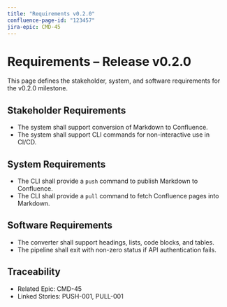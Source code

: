 ```yaml
---
title: "Requirements v0.2.0"
confluence-page-id: "123457"
jira-epic: CMD-45
---
```


# Requirements – Release v0.2.0

This page defines the stakeholder, system, and software requirements for
the v0.2.0 milestone.

## Stakeholder Requirements

- The system shall support conversion of Markdown to Confluence.
- The system shall support CLI commands for non-interactive use in CI/CD.

## System Requirements

- The CLI shall provide a `push` command to publish Markdown to Confluence.
- The CLI shall provide a `pull` command to fetch Confluence pages into Markdown.

## Software Requirements

- The converter shall support headings, lists, code blocks, and tables.
- The pipeline shall exit with non-zero status if API authentication fails.

## Traceability

- Related Epic: CMD-45
- Linked Stories: PUSH-001, PULL-001

